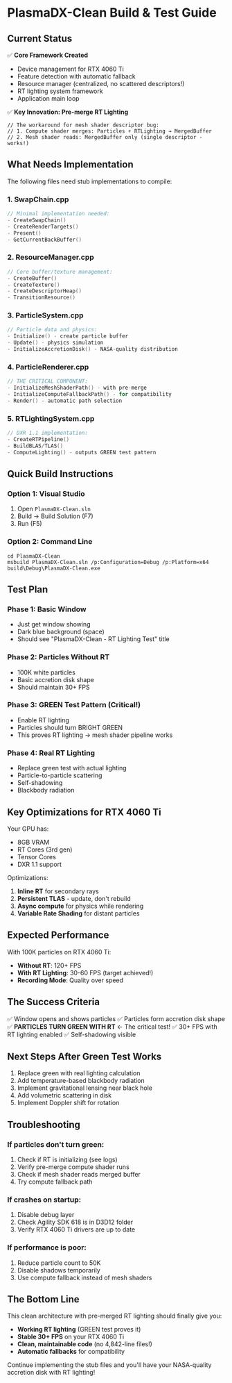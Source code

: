 # PlasmaDX-Clean Build & Test Guide

## Current Status

✅ **Core Framework Created**
- Device management for RTX 4060 Ti
- Feature detection with automatic fallback
- Resource manager (centralized, no scattered descriptors!)
- RT lighting system framework
- Application main loop

✅ **Key Innovation: Pre-merge RT Lighting**
```hlsl
// The workaround for mesh shader descriptor bug:
// 1. Compute shader merges: Particles + RTLighting → MergedBuffer
// 2. Mesh shader reads: MergedBuffer only (single descriptor - works!)
```

## What Needs Implementation

The following files need stub implementations to compile:

### 1. SwapChain.cpp
```cpp
// Minimal implementation needed:
- CreateSwapChain()
- CreateRenderTargets()
- Present()
- GetCurrentBackBuffer()
```

### 2. ResourceManager.cpp
```cpp
// Core buffer/texture management:
- CreateBuffer()
- CreateTexture()
- CreateDescriptorHeap()
- TransitionResource()
```

### 3. ParticleSystem.cpp
```cpp
// Particle data and physics:
- Initialize() - create particle buffer
- Update() - physics simulation
- InitializeAccretionDisk() - NASA-quality distribution
```

### 4. ParticleRenderer.cpp
```cpp
// THE CRITICAL COMPONENT:
- InitializeMeshShaderPath() - with pre-merge
- InitializeComputeFallbackPath() - for compatibility
- Render() - automatic path selection
```

### 5. RTLightingSystem.cpp
```cpp
// DXR 1.1 implementation:
- CreateRTPipeline()
- BuildBLAS/TLAS()
- ComputeLighting() - outputs GREEN test pattern
```

## Quick Build Instructions

### Option 1: Visual Studio
1. Open `PlasmaDX-Clean.sln`
2. Build → Build Solution (F7)
3. Run (F5)

### Option 2: Command Line
```batch
cd PlasmaDX-Clean
msbuild PlasmaDX-Clean.sln /p:Configuration=Debug /p:Platform=x64
build\Debug\PlasmaDX-Clean.exe
```

## Test Plan

### Phase 1: Basic Window
- Just get window showing
- Dark blue background (space)
- Should see "PlasmaDX-Clean - RT Lighting Test" title

### Phase 2: Particles Without RT
- 100K white particles
- Basic accretion disk shape
- Should maintain 30+ FPS

### Phase 3: GREEN Test Pattern (Critical!)
- Enable RT lighting
- Particles should turn BRIGHT GREEN
- This proves RT lighting → mesh shader pipeline works

### Phase 4: Real RT Lighting
- Replace green test with actual lighting
- Particle-to-particle scattering
- Self-shadowing
- Blackbody radiation

## Key Optimizations for RTX 4060 Ti

Your GPU has:
- 8GB VRAM
- RT Cores (3rd gen)
- Tensor Cores
- DXR 1.1 support

Optimizations:
1. **Inline RT** for secondary rays
2. **Persistent TLAS** - update, don't rebuild
3. **Async compute** for physics while rendering
4. **Variable Rate Shading** for distant particles

## Expected Performance

With 100K particles on RTX 4060 Ti:
- **Without RT**: 120+ FPS
- **With RT Lighting**: 30-60 FPS (target achieved!)
- **Recording Mode**: Quality over speed

## The Success Criteria

✅ Window opens and shows particles
✅ Particles form accretion disk shape
✅ **PARTICLES TURN GREEN WITH RT** ← The critical test!
✅ 30+ FPS with RT lighting enabled
✅ Self-shadowing visible

## Next Steps After Green Test Works

1. Replace green with real lighting calculation
2. Add temperature-based blackbody radiation
3. Implement gravitational lensing near black hole
4. Add volumetric scattering in disk
5. Implement Doppler shift for rotation

## Troubleshooting

### If particles don't turn green:
1. Check if RT is initializing (see logs)
2. Verify pre-merge compute shader runs
3. Check if mesh shader reads merged buffer
4. Try compute fallback path

### If crashes on startup:
1. Disable debug layer
2. Check Agility SDK 618 is in D3D12 folder
3. Verify RTX 4060 Ti drivers are up to date

### If performance is poor:
1. Reduce particle count to 50K
2. Disable shadows temporarily
3. Use compute fallback instead of mesh shaders

## The Bottom Line

This clean architecture with pre-merged RT lighting should finally give you:
- **Working RT lighting** (GREEN test proves it)
- **Stable 30+ FPS** on your RTX 4060 Ti
- **Clean, maintainable code** (no 4,842-line files!)
- **Automatic fallbacks** for compatibility

Continue implementing the stub files and you'll have your NASA-quality accretion disk with RT lighting!